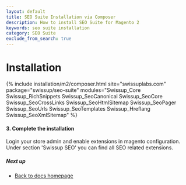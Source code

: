 ```yaml
---
layout: default
title: SEO Suite Installation via Composer
description: How to install SEO Suite for Magento 2
keywords: seo suite installation
category: SEO Suite
exclude_from_search: true
---
```


# Installation

{% include installation/m2/composer.html site="swissuplabs.com" package="swissup/seo-suite" modules="Swissup_Core Swissup_RichSnippets Swissup_SeoCanonical Swissup_SeoCore Swissup_SeoCrossLinks Swissup_SeoHtmlSitemap Swissup_SeoPager Swissup_SeoUrls Swissup_SeoTemplates Swissup_Hreflang Swissup_SeoXmlSitemap" %}

#### 3. Complete the installation

Login your store admin and enable extensions in magento configuration. Under
section 'Swissup SEO' you can find all SEO related extensions.

##### Next up

 -  [Back to docs homepage](/m2/extensions/seo-suite)
